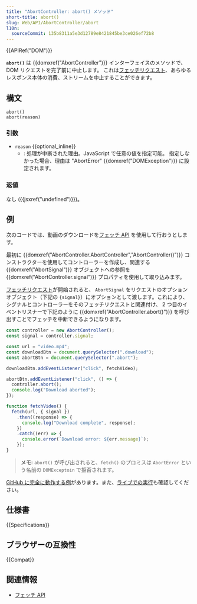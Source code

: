 ```yaml
---
title: "AbortController: abort() メソッド"
short-title: abort()
slug: Web/API/AbortController/abort
l10n:
  sourceCommit: 135b8311a5e3d12789e8421845be3ce026ef72b8
---
```


{{APIRef("DOM")}}

**`abort()`** は {{domxref("AbortController")}} インターフェイスのメソッドで、 DOM リクエストを完了前に中止します。
これは[フェッチリクエスト](/ja/docs/Web/API/fetch)、あらゆるレスポンス本体の消費、ストリームを中止することができます。

## 構文

```js-nolint
abort()
abort(reason)
```

### 引数

- `reason` {{optional_inline}}
  - : 処理が中断された理由。JavaScript で任意の値を指定可能。
    指定しなかった場合、理由は "AbortError" {{domxref("DOMException")}} に設定されます。

### 返値

なし ({{jsxref("undefined")}})。

## 例

次のコードでは、動画のダウンロードを[フェッチ API](/ja/docs/Web/API/Fetch_API) を使用して行おうとします。

最初に {{domxref("AbortController.AbortController","AbortController()")}} コンストラクターを使用してコントローラーを作成し、関連する {{domxref("AbortSignal")}} オブジェクトへの参照を {{domxref("AbortController.signal")}} プロパティを使用して取り込みます。

[フェッチリクエスト](/ja/docs/Web/API/fetch)が開始されると、 `AbortSignal` をリクエストのオプションオブジェクト（下記の `{signal}`）にオプションとして渡します。これにより、シグナルとコントローラーをそのフェッチリクエストと関連付け、 2 つ目のイベントリスナーで下記のように {{domxref("AbortController.abort()")}} を呼び出すことでフェッチを中断できるようになります。

```js
const controller = new AbortController();
const signal = controller.signal;

const url = "video.mp4";
const downloadBtn = document.querySelector(".download");
const abortBtn = document.querySelector(".abort");

downloadBtn.addEventListener("click", fetchVideo);

abortBtn.addEventListener("click", () => {
  controller.abort();
  console.log("Download aborted");
});

function fetchVideo() {
  fetch(url, { signal })
    .then((response) => {
      console.log("Download complete", response);
    })
    .catch((err) => {
      console.error(`Download error: ${err.message}`);
    });
}
```

> **メモ:** `abort()` が呼び出されると、`fetch()` のプロミスは `AbortError` という名前の `DOMExceptoin` で拒否されます。

[GitHub に完全に動作する例](https://github.com/mdn/dom-examples/tree/main/abort-api)があります。また、[ライブでの実行](https://mdn.github.io/dom-examples/abort-api/)も確認してください。

## 仕様書

{{Specifications}}

## ブラウザーの互換性

{{Compat}}

## 関連情報

- [フェッチ API](/ja/docs/Web/API/Fetch_API)
